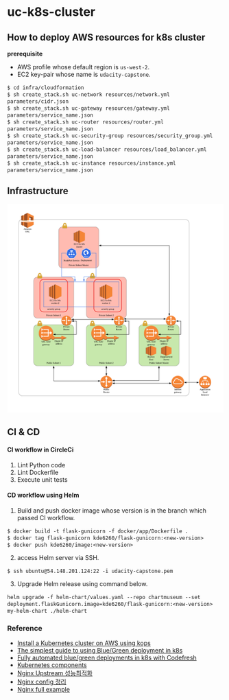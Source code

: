 # uc-k8s-cluster [![<CircleCI>](https://circleci.com/gh/dev-daeun/uc-k8s-cluster.svg?style=svg)](https://app.circleci.com/pipelines/github/dev-daeun/udacity-capstone)


## How to deploy AWS resources for k8s cluster

**prerequisite**
* AWS profile whose default region is `us-west-2`.
* EC2 key-pair whose name is `udacity-capstone`.
```
$ cd infra/cloudformation
$ sh create_stack.sh uc-network resources/network.yml parameters/cidr.json
$ sh create_stack.sh uc-gateway resources/gateway.yml parameters/service_name.json
$ sh create_stack.sh uc-router resources/router.yml parameters/service_name.json
$ sh create_stack.sh uc-security-group resources/security_group.yml parameters/service_name.json
$ sh create_stack.sh uc-load-balancer resources/load_balancer.yml parameters/service_name.json
$ sh create_stack.sh uc-instance resources/instance.yml parameters/service_name.json
```


## Infrastructure
![](./infrastructure.png)


## CI & CD 


#### CI workflow in CircleCi
1. Lint Python code
2. Lint Dockerfile
3. Execute unit tests

#### CD workflow using Helm
1. Build and push docker image whose version is in the branch which passed CI workflow.
```
$ docker build -t flask-gunicorn -f docker/app/Dockerfile .
$ docker tag flask-gunicorn kde6260/flask-gunicorn:<new-version>
$ docker push kde6260/image:<new-version>
```

2. access Helm server via SSH.
```
$ ssh ubuntu@54.148.201.124:22 -i udacity-capstone.pem
```

3. Upgrade Helm release using command below.
```
helm upgrade -f helm-chart/values.yaml --repo chartmuseum --set deployment.flaskGunicorn.image=kde6260/flask-gunicorn:<new-version> my-helm-chart ./helm-chart
```

### Reference
* [Install a Kubernetes cluster on AWS using kops](https://kubernetes.io/docs/setup/production-environment/tools/kops/)
* [The simplest guide to using Blue/Green deployment in k8s](https://codefresh.io/kubernetes-tutorial/blue-green-deploy/)
* [Fully automated blue/green deployments in k8s with Codefresh](https://codefresh.io/kubernetes-tutorial/fully-automated-blue-green-deployments-kubernetes-codefresh/)
* [Kubernetes components](https://kubernetes.io/docs/concepts/overview/components/)
* [Nginx Upstream 성능최적화](https://brunch.co.kr/@alden/11)
* [Nginx config 정리](http://bong8nim.com/post/programming/etc/nginx-config-manual/)
* [Nginx full example](https://www.nginx.com/resources/wiki/start/topics/examples/full/)
